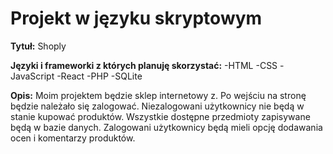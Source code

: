 # Projekt w języku skryptowym

**Tytuł:**
Shoply

**Języki i frameworki z których planuję skorzystać:**
-HTML
-CSS
-JavaScript
-React
-PHP
-SQLite

**Opis:**
Moim projektem będzie sklep internetowy z. Po wejściu na stronę będzie należało się
zalogować. Niezalogowani użytkownicy nie będą w stanie kupować produktów. Wszystkie
dostępne przedmioty zapisywane będą w bazie danych. Zalogowani użytkownicy będą mieli opcję
dodawania ocen i komentarzy produktów.


